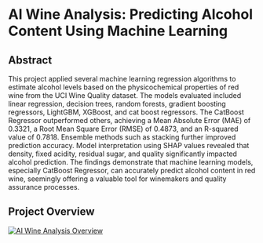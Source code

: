 # AI Wine Analysis: Predicting Alcohol Content Using Machine Learning

## Abstract

This project applied several machine learning regression algorithms to estimate alcohol levels based on the physicochemical properties of red wine from the UCI Wine Quality dataset. The models evaluated included linear regression, decision trees, random forests, gradient boosting regressors, LightGBM, XGBoost, and cat boost regressors. The CatBoost Regressor outperformed others, achieving a Mean Absolute Error (MAE) of 0.3321, a Root Mean Square Error (RMSE) of 0.4873, and an R-squared value of 0.7818. Ensemble methods such as stacking further improved prediction accuracy. Model interpretation using SHAP values revealed that density, fixed acidity, residual sugar, and quality significantly impacted alcohol prediction. The findings demonstrate that machine learning models, especially CatBoost Regressor, can accurately predict alcohol content in red wine, seemingly offering a valuable tool for winemakers and quality assurance processes.

## Project Overview
[![AI Wine Analysis Overview](https://img.youtube.com/vi/my3wAgI8dsQ/0.jpg)](https://youtu.be/my3wAgI8dsQ)
